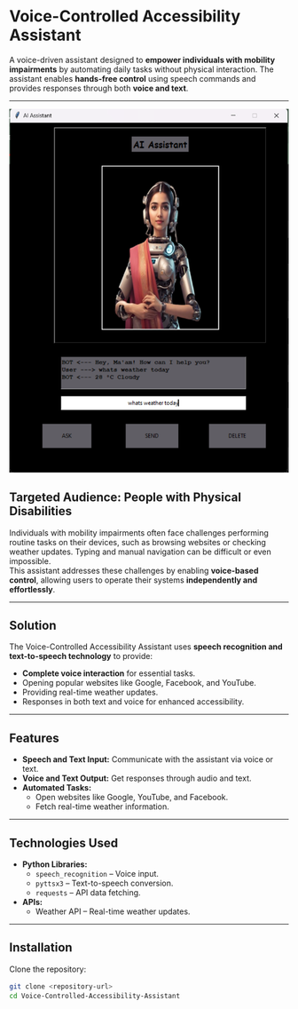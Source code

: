 # Voice-Controlled Accessibility Assistant

A voice-driven assistant designed to **empower individuals with mobility impairments** by automating daily tasks without physical interaction. The assistant enables **hands-free control** using speech commands and provides responses through both **voice and text**.

---
![Demo Screenshot](images/readme.png)
## Targeted Audience: People with Physical Disabilities

Individuals with mobility impairments often face challenges performing routine tasks on their devices, such as browsing websites or checking weather updates. Typing and manual navigation can be difficult or even impossible.  
This assistant addresses these challenges by enabling **voice-based control**, allowing users to operate their systems **independently and effortlessly**.

---

## Solution

The Voice-Controlled Accessibility Assistant uses **speech recognition and text-to-speech technology** to provide:
- **Complete voice interaction** for essential tasks.
- Opening popular websites like Google, Facebook, and YouTube.
- Providing real-time weather updates.
- Responses in both text and voice for enhanced accessibility.

---

## Features
- **Speech and Text Input:** Communicate with the assistant via voice or text.
- **Voice and Text Output:** Get responses through audio and text.
- **Automated Tasks:**
  - Open websites like Google, YouTube, and Facebook.
  - Fetch real-time weather information.

---

## Technologies Used
- **Python Libraries:**
  - `speech_recognition` – Voice input.
  - `pyttsx3` – Text-to-speech conversion.
  - `requests` – API data fetching.
- **APIs:**
  - Weather API – Real-time weather updates.

---

## Installation
Clone the repository:
```bash
git clone <repository-url>
cd Voice-Controlled-Accessibility-Assistant
